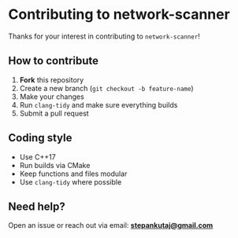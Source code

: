 # Contributing to network-scanner

Thanks for your interest in contributing to `network-scanner`!

## How to contribute

1. **Fork** this repository
2. Create a new branch (`git checkout -b feature-name`)
3. Make your changes
4. Run `clang-tidy` and make sure everything builds
5. Submit a pull request

## Coding style

- Use C++17
- Run builds via CMake
- Keep functions and files modular
- Use `clang-tidy` where possible

## Need help?

Open an issue or reach out via email: **stepankutaj@gmail.com**